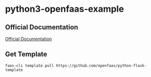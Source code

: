 # python3-openfaas-example

## Official Documentation

[Official Documentation](https://docs.openfaas.com/languages/python/)

## Get Template

```shell
faas-cli template pull https://github.com/openfaas/python-flask-template
```
